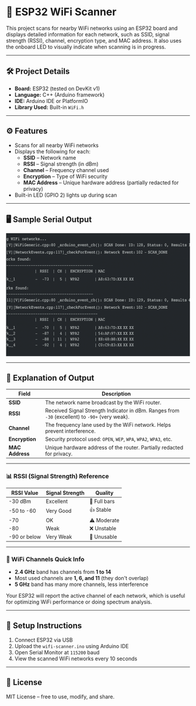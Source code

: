 # 📡 ESP32 WiFi Scanner

This project scans for nearby WiFi networks using an ESP32 board and displays detailed information for each network, such as SSID, signal strength (RSSI), channel, encryption type, and MAC address. It also uses the onboard LED to visually indicate when scanning is in progress.

---

## 🛠️ Project Details

- **Board:** ESP32 (tested on DevKit v1)
- **Language:** C++ (Arduino framework)
- **IDE:** Arduino IDE or PlatformIO
- **Library Used:** Built-in `WiFi.h`

---

## ⚙️ Features

- Scans for all nearby WiFi networks
- Displays the following for each:
  - **SSID** – Network name
  - **RSSI** – Signal strength (in dBm)
  - **Channel** – Frequency channel used
  - **Encryption** – Type of WiFi security
  - **MAC Address** – Unique hardware address (partially redacted for privacy)
- Built-in LED (GPIO 2) lights up during scan

---

## 🖥️ Sample Serial Output
![Serial Monitor](<./images/Results.png>)

---

## 📘 Explanation of Output

| Field        | Description                                                                 |
|--------------|-----------------------------------------------------------------------------|
| **SSID**     | The network name broadcast by the WiFi router.                             |
| **RSSI**     | Received Signal Strength Indicator in dBm. Ranges from `-30` (excellent) to `-90+` (very weak). |
| **Channel**  | The frequency lane used by the WiFi network. Helps prevent interference.   |
| **Encryption** | Security protocol used: `OPEN`, `WEP`, `WPA`, `WPA2`, `WPA3`, etc.       |
| **MAC Address** | Unique hardware address of the router. Partially redacted for privacy. |

---

### 📊 RSSI (Signal Strength) Reference

| RSSI Value   | Signal Strength | Quality       |
|--------------|------------------|----------------|
| -30 dBm      | Excellent         | 🔋 Full bars    |
| -50 to -60   | Very Good         | 👍 Stable       |
| -70          | OK                | ⚠️ Moderate     |
| -80          | Weak              | ❌ Unstable     |
| -90 or below | Very Weak         | 🚫 Unusable     |

---

### 📡 WiFi Channels Quick Info

- **2.4 GHz** band has channels from **1 to 14**
- Most used channels are **1, 6, and 11** (they don't overlap)
- **5 GHz** band has many more channels, less interference

Your ESP32 will report the active channel of each network, which is useful for optimizing WiFi performance or doing spectrum analysis.

---

## 🔧 Setup Instructions

1. Connect ESP32 via USB
2. Upload the `wifi-scanner.ino` using Arduino IDE
3. Open Serial Monitor at `115200` baud
4. View the scanned WiFi networks every 10 seconds

---

## 📝 License

MIT License – free to use, modify, and share.